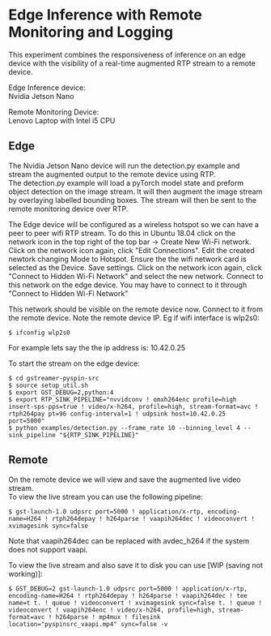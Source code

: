 # Edge Inference with Remote Monitoring and Logging

This experiment combines the responsiveness of inference on an edge device with the visibility of a real-time augmented RTP stream to a remote device.

Edge Inference device:  
Nvidia Jetson Nano  

Remote Monitoring Device:  
Lenovo Laptop with Intel i5 CPU  

## Edge
The Nvidia Jetson Nano device will run the detection.py example and stream the augmented output to the remote device using RTP.  
The detection.py example will load a pyTorch model state and preform object detection on the image stream. It will then augment the image stream by overlaying labelled bounding boxes. The stream will then be sent to the remote monitoring device over RTP.

The Edge device will be configured as a wireless hotspot so we can have a peer to peer wifi RTP stream.
To do this in Ubuntu 18.04 click on the network icon in the top right of the top bar -> Create New Wi-Fi network. 
Click on the network icon again, click "Edit Connections". Edit the created newtork changing Mode to Hotspot. Ensure the the wifi network card is selected as the Device. Save settings.
Click on the network icon again, click "Connect to Hidden Wi-Fi Network" and select the new network.
Connect to this network on the edge device. You may have to connect to it through "Connect to Hidden Wi-Fi Network"

This network should be visible on the remote device now. Connect to it from the remote device. Note the remote device IP. Eg if wifi interface is wlp2s0:  

    $ ifconfig wlp2s0  

For example lets say the the ip address is: 10.42.0.25

To start the stream on the edge device:  

    $ cd gstreamer-pyspin-src
    $ source setup_util.sh
    $ export GST_DEBUG=2,python:4
    $ export RTP_SINK_PIPELINE="nvvidconv ! omxh264enc profile=high insert-sps-pps=true ! video/x-h264, profile=high, stream-format=avc ! rtph264pay pt=96 config-interval=1 ! udpsink host=10.42.0.25 port=5000"
    $ python examples/detection.py --frame_rate 10 --binning_level 4 --sink_pipeline "${RTP_SINK_PIPELINE}"




## Remote
On the remote device we will view and save the augmented live video stream.  
To view the live stream you can use the following pipeline:  

    $ gst-launch-1.0 udpsrc port=5000 ! application/x-rtp, encoding-name=H264 ! rtph264depay ! h264parse ! vaapih264dec ! videoconvert ! xvimagesink sync=false

Note that vaapih264dec can be replaced with avdec_h264 if the system does not support vaapi.

To view the live stream and also save it to disk you can use [WIP (saving not working)]:

    $ GST_DEBUG=2 gst-launch-1.0 udpsrc port=5000 ! application/x-rtp, encoding-name=H264 ! rtph264depay ! h264parse ! vaapih264dec ! tee name=t t. ! queue ! videoconvert ! xvimagesink sync=false t. ! queue ! videoconvert ! vaapih264enc ! video/x-h264, profile=high, stream-format=avc ! h264parse ! mp4mux ! filesink location="pyspinsrc_vaapi.mp4" sync=false -v